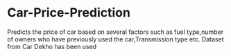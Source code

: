 # Car-Price-Prediction
Predicts the price of car based on several factors such as fuel type,number of owners who have previously used the car,Transmission type etc. Dataset from Car Dekho has been used

